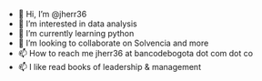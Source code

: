 - 👋 Hi, I’m @jherr36
- 👀 I’m interested in data analysis
- 🌱 I’m currently learning python
- 💞️ I’m looking to collaborate on Solvencia and more
- 📫 How to reach me jherr36 at bancodebogota dot com dot co
- 📫 I like read books of leadership & management

<!---
jherr36/jherr36 is a ✨ special ✨ repository because its `README.md` (this file) appears on your GitHub profile.
You can click the Preview link to take a look at your changes.
--->
